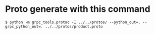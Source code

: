 # Proto generate with this command
`$ python -m grpc_tools.protoc -I ../../protos/ --python_out=. --grpc_python_out=. ../../protos/product.proto`